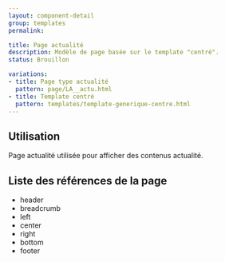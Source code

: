 ```yaml
---
layout: component-detail
group: templates
permalink:

title: Page actualité
description: Modèle de page basée sur le template "centré". 
status: Brouillon

variations:
- title: Page type actualité
  pattern: page/LA__actu.html
- title: Template centré
  pattern: templates/template-generique-centre.html
---
```

## Utilisation

Page actualité utilisée pour afficher des contenus actualité.


## Liste des références de la page

* header
* breadcrumb
* left
* center
* right
* bottom
* footer